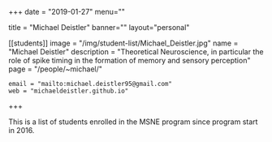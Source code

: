 
+++
date = "2019-01-27"
menu=""


title = "Michael Deistler"
banner=""
layout="personal"

[[students]]
    image = "/img/student-list/Michael_Deistler.jpg"
    name = "Michael Deistler"
    description = "Theoretical Neuroscience, in particular the role of spike timing in the formation of memory and sensory perception"
    page = "/people/~michael/"

    email = "mailto:michael.deistler95@gmail.com"
    web = "michaeldeistler.github.io"


+++

This is a list of students enrolled in the MSNE program since program start in 2016.

